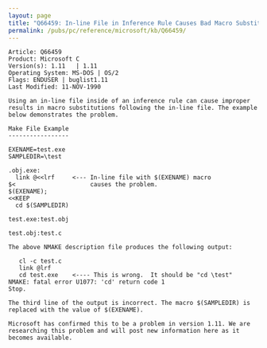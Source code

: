 ```yaml
---
layout: page
title: "Q66459: In-line File in Inference Rule Causes Bad Macro Substitution"
permalink: /pubs/pc/reference/microsoft/kb/Q66459/
---
```


	Article: Q66459
	Product: Microsoft C
	Version(s): 1.11   | 1.11
	Operating System: MS-DOS | OS/2
	Flags: ENDUSER | buglist1.11
	Last Modified: 11-NOV-1990
	
	Using an in-line file inside of an inference rule can cause improper
	results in macro substitutions following the in-line file. The example
	below demonstrates the problem.
	
	Make File Example
	-----------------
	
	EXENAME=test.exe
	SAMPLEDIR=\test
	
	.obj.exe:
	  link @<<lrf     <--- In-line file with $(EXENAME) macro
	$<                     causes the problem.
	$(EXENAME);
	<<KEEP
	  cd $(SAMPLEDIR)
	
	test.exe:test.obj
	
	test.obj:test.c
	
	The above NMAKE description file produces the following output:
	
	   cl -c test.c
	   link @lrf
	   cd test.exe    <---- This is wrong.  It should be "cd \test"
	NMAKE: fatal error U1077: 'cd' return code 1
	Stop.
	
	The third line of the output is incorrect. The macro $(SAMPLEDIR) is
	replaced with the value of $(EXENAME).
	
	Microsoft has confirmed this to be a problem in version 1.11. We are
	researching this problem and will post new information here as it
	becomes available.
